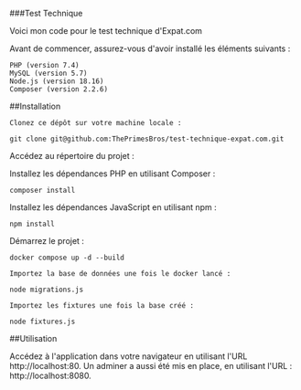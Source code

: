 ###Test Technique

Voici mon code pour le test technique d'Expat.com

Avant de commencer, assurez-vous d'avoir installé les éléments suivants :

    PHP (version 7.4)
    MySQL (version 5.7)
    Node.js (version 18.16)
    Composer (version 2.2.6)

##Installation

    Clonez ce dépôt sur votre machine locale :

`git clone git@github.com:ThePrimesBros/test-technique-expat.com.git`

Accédez au répertoire du projet :

Installez les dépendances PHP en utilisant Composer :

`composer install`

Installez les dépendances JavaScript en utilisant npm :

`npm install`

Démarrez le projet :

`docker compose up -d --build`

    Importez la base de données une fois le docker lancé :

`node migrations.js`

    Importez les fixtures une fois la base créé :

`node fixtures.js`

##Utilisation

Accédez à l'application dans votre navigateur en utilisant l'URL http://localhost:80.
Un adminer a aussi été mis en place, en utilisant l'URL : http://localhost:8080.
